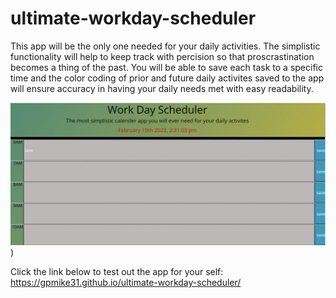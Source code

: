 # ultimate-workday-scheduler


This app will be the only one needed for your daily activities. The simplistic functionality will help
to keep track with percision so that proscrastination becomes a thing of the past. You will be able
to save each task to a specific time and the color coding of prior and future daily activites saved to the app will ensure accuracy in having your daily needs met with easy readability.

![work-day-scheduler-image](/Assets/images/work-day-scheduler-image.jpg))

Click the link below to test out the app for your self:
https://gpmike31.github.io/ultimate-workday-scheduler/

